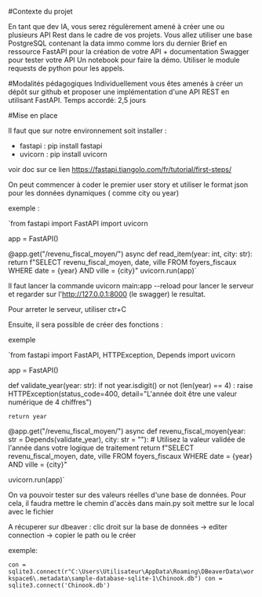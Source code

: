 #Contexte du projet

En tant que dev IA, vous serez régulèrement amené à créer une ou plusieurs API Rest dans le cadre de vos projets.
Vous allez utiliser une base PostgreSQL contenant la data immo comme lors du dernier Brief en ressource
FastAPI pour la création de votre API + documentation
Swagger pour tester votre API
Un notebook pour faire la démo. Utiliser le module requests de python pour les appels.

#Modalités pédagogiques
Individuellement vous êtes amenés à créer un dépôt sur github et proposer une implémentation d'une API REST en utilisant FastAPI.
Temps accordé: 2,5 jours

#Mise en place

Il faut que sur notre environnement soit installer :
  -  fastapi : pip install fastapi
  -  uvicorn : pip install uvicorn

voir doc sur ce lien https://fastapi.tiangolo.com/fr/tutorial/first-steps/

On peut commencer à coder le premier user story et utiliser le format json pour les données dynamiques ( comme city ou year)

exemple :

`from fastapi import FastAPI
import uvicorn

app = FastAPI()

@app.get("/revenu_fiscal_moyen/")
async def read_item(year: int, city: str):
    return f"SELECT revenu_fiscal_moyen, date, ville FROM foyers_fiscaux WHERE date = {year} AND ville = {city}"
uvicorn.run(app)`

Il faut lancer la commande uvicorn main:app --reload pour lancer le serveur
et regarder sur l'http://127.0.0.1:8000 (le swagger) le resultat.

Pour arreter le serveur, utiliser ctr+C


Ensuite, il sera possible de créer des fonctions :

exemple 

`from fastapi import FastAPI, HTTPException, Depends
import uvicorn

app = FastAPI()

def validate_year(year: str):
    if not year.isdigit() or not (len(year) == 4) :
        raise HTTPException(status_code=400, detail="L'année doit être une valeur numérique de 4 chiffres")

    return year

@app.get("/revenu_fiscal_moyen/")
async def revenu_fiscal_moyen(year: str = Depends(validate_year), city: str = ""):
    # Utilisez la valeur validée de l'année dans votre logique de traitement
    return f"SELECT revenu_fiscal_moyen, date, ville FROM foyers_fiscaux WHERE date = {year} AND ville = {city}"

uvicorn.run(app)`

On va pouvoir tester sur des valeurs réelles d'une base de données.
Pour cela, il faudra mettre le chemin d'accès dans main.py soit mettre sur le local avec le fichier 

A récuperer sur dbeaver : clic droit sur la base de données -> editer connection -> copier le path ou le créer

exemple:

`con = sqlite3.connect(r"C:\Users\Utilisateur\AppData\Roaming\DBeaverData\workspace6\.metadata\sample-database-sqlite-1\Chinook.db")
con = sqlite3.connect('Chinook.db')`
